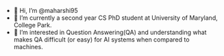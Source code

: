 - 👋 Hi, I’m @maharshi95
- 🌱 I’m currently a second year CS PhD student at University of Maryland, College Park.
- 👀 I’m interested in Question Answering(QA) and understanding what makes QA difficult (or easy) for AI systems when compared to machines.

